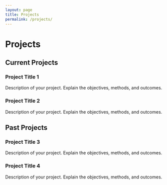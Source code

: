 ```yaml
---
layout: page
title: Projects
permalink: /projects/
---
```


# Projects

## Current Projects

### Project Title 1
Description of your project. Explain the objectives, methods, and outcomes.

### Project Title 2
Description of your project. Explain the objectives, methods, and outcomes.

## Past Projects

### Project Title 3
Description of your project. Explain the objectives, methods, and outcomes.

### Project Title 4
Description of your project. Explain the objectives, methods, and outcomes.
